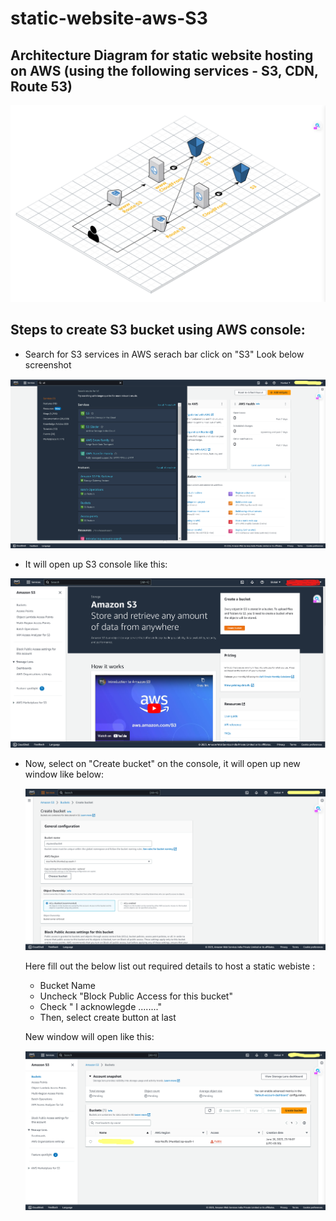 # static-website-aws-S3

 ## Architecture Diagram for static website hosting on AWS (using the following services - S3, CDN, Route 53)

![images](images\static-website-aws-S3-architecture.png)


## Steps to create S3 bucket using AWS console:
  - Search for S3 services in AWS serach bar click on "S3" Look below screenshot

 ![images](images\aws-s3-1.png)


  - It will open up S3 console like this:

   ![images](images\aws-s3.png)


  - Now, select on "Create bucket" on the console, it will open up new window like below:

     ![images](images\aws-s3--2.png)

    Here fill out the below list out required details to host a static webiste :

     - Bucket Name
     - Uncheck "Block Public Access for this bucket"
     - Check " I acknowlegde ........"
     - Then, select create button at last

     New window will open like this:

      ![images](images\aws-s3-3.png)